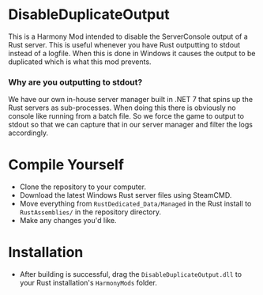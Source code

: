 # DisableDuplicateOutput
This is a Harmony Mod intended to disable the ServerConsole output of a Rust server.
This is useful whenever you have Rust outputting to stdout instead of a logfile.
When this is done in Windows it causes the output to be duplicated which is what this mod prevents.

### Why are you outputting to stdout?
We have our own in-house server manager built in .NET 7 that spins up the Rust servers as sub-processes. 
When doing this there is obviously no console like running from a batch file. So we force
the game to output to stdout so that we can capture that in our server manager and filter the logs accordingly.

# Compile Yourself
- Clone the repository to your computer.
- Download the latest Windows Rust server files using SteamCMD.
- Move everything from `RustDedicated_Data/Managed` in the Rust install to `RustAssemblies/` in the repository directory.
- Make any changes you'd like.

# Installation
- After building is successful, drag the `DisableDuplicateOutput.dll` to your Rust installation's `HarmonyMods` folder.